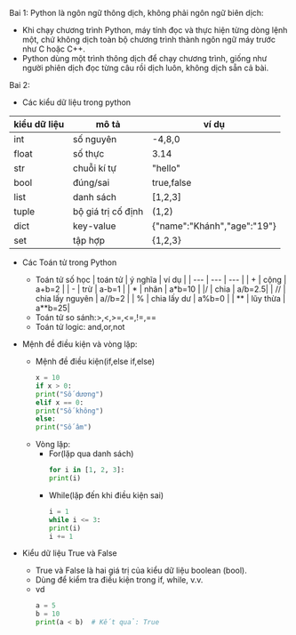 Bai 1:
Python là ngôn ngữ thông dịch, không phải ngôn ngữ biên dịch:
- Khi chạy chương trình Python, máy tính đọc và thực hiện từng dòng lệnh một, chứ không dịch toàn bộ chương trình thành ngôn ngữ máy trước như C hoặc C++.
- Python dùng một trình thông dịch để chạy chương trình, giống như người phiên dịch đọc từng câu rồi dịch luôn, không dịch sẵn cả bài.

Bai 2:
- Các kiểu dữ liệu trong python  


| kiểu dữ liệu | mô tả | ví dụ |
| --- | --- | --- |
| int | số nguyên | -4,8,0 |
| float | số thực | 3.14 |
| str | chuỗi kí tự | "hello" |
|bool | đúng/sai | true,false|
| list | danh sách | [1,2,3] |
| tuple | bộ giá trị cố định | (1,2) |
| dict | key-value | {"name":"Khánh","age":"19"} |
| set | tập hợp | {1,2,3} |

- Các Toán tử trong Python
  - Toán tử số học
    | toán tử | ý nghĩa | ví dụ |
    | --- | --- | --- |
    | + | cộng | a+b=2 |
    | - | trừ | a-b=1 |
    | * | nhân | a*b=10 |
    |/ | chia | a/b=2.5|
    | // | chia lấy nguyên | a//b=2 |
    | % | chia lấy dư | a%b=0 |
    | ** | lũy thừa | a**b=25|
  - Toán tử so sánh:>,<,>=,<=,!=,==
  - Toán tử logic: and,or,not

- Mệnh đề điều kiện và vòng lặp:
  - Mệnh đề điều kiện(if,else if,else)
    ``` python
    x = 10
    if x > 0:
    print("Số dương")
    elif x == 0:
    print("Số không")
    else:
    print("Số âm")
  
  - Vòng lặp:
    - For(lặp qua danh sách)
      ``` python
      for i in [1, 2, 3]:
      print(i)
    - While(lặp đến khi điều kiện sai)
      ``` python
      i = 1
      while i <= 3:
      print(i)
      i += 1
- Kiểu dữ liệu True và False
  - True và False là hai giá trị của kiểu dữ liệu boolean (bool).
  - Dùng để kiểm tra điều kiện trong if, while, v.v.
  - vd
    ``` python
    a = 5
    b = 10
    print(a < b)  # Kết quả: True

